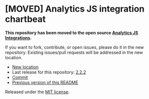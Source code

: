 
# [MOVED] Analytics JS integration chartbeat

**This repository has been moved to the open source [Analytics JS Integrations](https://github.com/segmentio/analytics.js-integrations).**

If you want to fork, contribute, or open issues, please do it in the new repository. Existing issues/pull requests will be addressed in the new location.

* [New location](https://github.com/segmentio/analytics.js-integrations/tree/master/integrations/chartbeat)
* Last release for this repository: [2.2.2](https://github.com/segment-integrations/analytics.js-integration-chartbeat/releases/tag/2.2.2)
* [Commit](https://github.com/segmentio/analytics.js-integrations/commit/e614e3e270e1ecdd3bb7aed8914ed3b88077d2b6)
* [Previous version of this README](README-OLD.md)

Released under the [MIT license](LICENSE).
